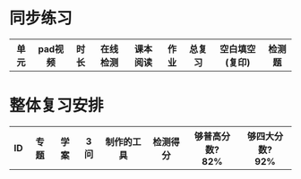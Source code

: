 
# 同步练习
<table>
  <tr>
    <th>单元</th>
    <th>pad视频</th>
    <th>时长</th>
    <th>在线检测</th>
    <th>课本阅读</th>
    <th>作业</th>
    <th>总复习</th>
    <th>空白填空(复印)</th>
    <th>检测题</th>
  </tr>
</table>

# 整体复习安排

<table>
  <tr>
    <th>ID</th>
    <th>专题</th>
    <th>学案</th>
    <th>3问</th>
    <th>制作的工具</th>
    <th>检测得分</th>
    <th>够普高分数?<br>82%</th>
    <th>够四大分数?<br>92%</th>
  </tr>
</table>
